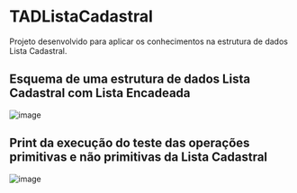 # TADListaCadastral
Projeto desenvolvido para aplicar os conhecimentos na estrutura de dados Lista Cadastral.

## Esquema de uma estrutura de dados Lista Cadastral com Lista Encadeada
![image](https://user-images.githubusercontent.com/100099053/224518780-622fbb83-81e5-4fcc-9395-e5d50ffe9add.png)

## Print da execução do teste das operações primitivas e não primitivas da Lista Cadastral
![image](https://user-images.githubusercontent.com/100099053/224518800-4134c3b2-4f30-4a5e-91cb-6358738e4f7e.png)
